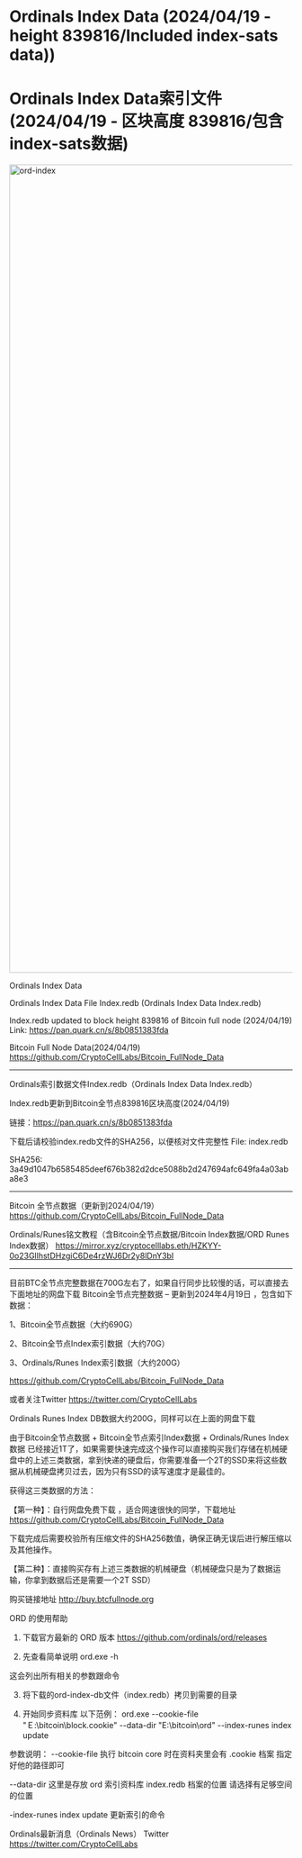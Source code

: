 # Ordinals Index Data (2024/04/19 - height 839816/Included index-sats data))
# Ordinals Index Data索引文件 (2024/04/19 - 区块高度 839816/包含index-sats数据)

<img width="1436" alt="ord-index" src="https://github.com/CryptoCellLabs/Ordinals-Index-Data/assets/110719019/cd41ba93-b9a9-4fda-8846-417841caff8b">

Ordinals Index Data

Ordinals Index Data File Index.redb (Ordinals Index Data Index.redb)

Index.redb updated to block height 839816 of Bitcoin full node (2024/04/19)
Link: https://pan.quark.cn/s/8b0851383fda

Bitcoin Full Node Data(2024/04/19)
https://github.com/CryptoCellLabs/Bitcoin_FullNode_Data 

--------------------------

Ordinals索引数据文件Index.redb（Ordinals Index Data Index.redb）

Index.redb更新到Bitcoin全节点839816区块高度(2024/04/19)

链接：https://pan.quark.cn/s/8b0851383fda

下载后请校验index.redb文件的SHA256，以便核对文件完整性
File: 
index.redb

SHA256:
3a49d1047b6585485deef676b382d2dce5088b2d247694afc649fa4a03aba8e3

----------------------------
Bitcoin 全节点数据（更新到2024/04/19）
https://github.com/CryptoCellLabs/Bitcoin_FullNode_Data 

Ordinals/Runes铭文教程（含Bitcoin全节点数据/Bitcoin Index数据/ORD Runes Index数据）
https://mirror.xyz/cryptocelllabs.eth/HZKYY-0o23GllhstDHzgiC6De4rzWJ6Dr2y8lDnY3bI

--------------------------

目前BTC全节点完整数据在700G左右了，如果自行同步比较慢的话，可以直接去下面地址的网盘下载 Bitcoin全节点完整数据 – 更新到2024年4月19日 ，包含如下数据：

1、Bitcoin全节点数据（大约690G）

2、Bitcoin全节点Index索引数据（大约70G）

3、Ordinals/Runes Index索引数据（大约200G）

https://github.com/CryptoCellLabs/Bitcoin_FullNode_Data

或者关注Twitter https://twitter.com/CryptoCellLabs

Ordinals Runes Index DB数据大约200G，同样可以在上面的网盘下载

由于Bitcoin全节点数据 + Bitcoin全节点索引Index数据 + Ordinals/Runes Index数据 已经接近1T了，如果需要快速完成这个操作可以直接购买我们存储在机械硬盘中的上述三类数据，拿到快递的硬盘后，你需要准备一个2T的SSD来将这些数据从机械硬盘拷贝过去，因为只有SSD的读写速度才是最佳的。

获得这三类数据的方法：

【第一种】：自行网盘免费下载 ，适合网速很快的同学，下载地址 https://github.com/CryptoCellLabs/Bitcoin_FullNode_Data

下载完成后需要校验所有压缩文件的SHA256数值，确保正确无误后进行解压缩以及其他操作。

【第二种】：直接购买存有上述三类数据的机械硬盘（机械硬盘只是为了数据运输，你拿到数据后还是需要一个2T SSD）

购买链接地址  http://buy.btcfullnode.org


ORD 的使用帮助

1. 下载官方最新的 ORD 版本
https://github.com/ordinals/ord/releases

2. 先查看简单说明
ord.exe -h

这会列出所有相关的参数跟命令

3. 将下载的ord-index-db文件（index.redb）拷贝到需要的目录

4. 开始同步资料库
以下范例：
ord.exe --cookie-file "Ｅ:\bitcoin\block\.cookie"  --data-dir "E:\bitcoin\ord" --index-runes index update

参数说明：
--cookie-file 执行 bitcoin core 时在资料夹里会有 .cookie 档案 指定好他的路径即可

--data-dir 这里是存放 ord 索引资料库 index.redb 档案的位置 请选择有足够空间的位置

-index-runes index update 更新索引的命令

Ordinals最新消息（Ordinals News）
Twitter 
https://twitter.com/CryptoCellLabs 



